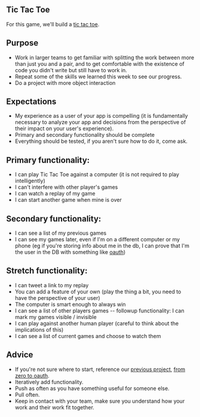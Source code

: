 Tic Tac Toe
-----------

For this game, we'll build a [tic tac toe](https://en.wikipedia.org/wiki/Tic-tac-toe).


Purpose
-------

* Work in larger teams to get familiar with splitting the work between more
  than just you and a pair, and to get comfortable with the existence of
  code you didn't write but still have to work in.
* Repeat some of the skills we learned this week to see our progress.
* Do a project with more object interaction


Expectations
------------

* My experience as a user of your app is compelling
  (it is fundamentally necessary to analyze your app and decisions from
  the perspective of their impact on your user's experience).
* Primary and secondary functionality should be complete
* Everything should be tested, if you aren't sure how to do it, come ask.

Primary functionality:
----------------------

* I can play Tic Tac Toe against a computer (it is not required to play intelligently)
* I can't interfere with other player's games
* I can watch a replay of my game
* I can start another game when mine is over


Secondary functionality:
------------------------

* I can see a list of my previous games
* I can see my games later, even if I'm on a different computer or my phone
  (eg if you're storing info about me in the db,
  I can prove that I'm the user in the DB with something like [oauth](from_zero_to_oauth.md))


Stretch functionality:
----------------------

* I can tweet a link to my replay
* You can add a feature of your own (play the thing a bit, you need to have the perspective of your user)
* The computer is smart enough to always win
* I can see a list of other players games -- followup functionality: I can mark my games visible / invisible
* I can play against another human player (careful to think about the implications of this)
* I can see a list of current games and choose to watch them


Advice
------

* If you're not sure where to start, reference our
  [previous project](seeless_project.md),
  [from zero to oauth](from_zero_to_oauth.md).
* Iteratively add functionality.
* Push as often as you have something useful for someone else.
* Pull often.
* Keep in contact with your team, make sure you understand
  how your work and their work fit together.

